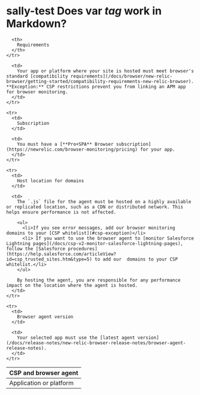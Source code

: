 # sally-test Does var <var>tag</var> work in Markdown?

<table>
  <thead>
    <tr>
      <th>
        CSP and browser agent
      </th>

      <th>
        Requirements
      </th>
    </tr>
  </thead>

  <tbody>
    <tr>
      <td>
        Application or platform
      </td>

      <td>
        Your app or platform where your site is hosted must meet browser's standard [compatibility requirements](/docs/browser/new-relic-browser/getting-started/compatibility-requirements-new-relic-browser). **Exception:** CSP restrictions prevent you from linking an APM app for browser monitoring.
      </td>
    </tr>

    <tr>
      <td>
        Subscription
      </td>

      <td>
        You must have a [**Pro+SPA** Browser subscription](https://newrelic.com/browser-monitoring/pricing) for your app.
      </td>
    </tr>

    <tr>
      <td>
        Host location for domains
      </td>

      <td>
        The `.js` file for the agent must be hosted on a highly available or replicated location, such as a CDN or distributed network. This helps ensure performance is not affected.

        <ul>
          <li>If you see error messages, add our browser monitoring domains to your [CSP whitelist](#csp-exception)</li>
          <li> If you want to use the browser agent to [monitor Salesforce Lightning pages](/docs/csp-v2-monitor-salesforce-lightning-pages), follow the [Salesforce procedures](https://help.salesforce.com/articleView?id=csp_trusted_sites.htm&type=5) to add our  domains to your CSP whitelist.</li>
        </ul>

        By hosting the agent, you are responsible for any performance impact on the location where the agent is hosted.
      </td>
    </tr>

    <tr>
      <td>
        Browser agent version
      </td>

      <td>
        Your selected app must use the [latest agent version](/docs/release-notes/new-relic-browser-release-notes/browser-agent-release-notes).
      </td>
    </tr>
  </tbody>
</table>
